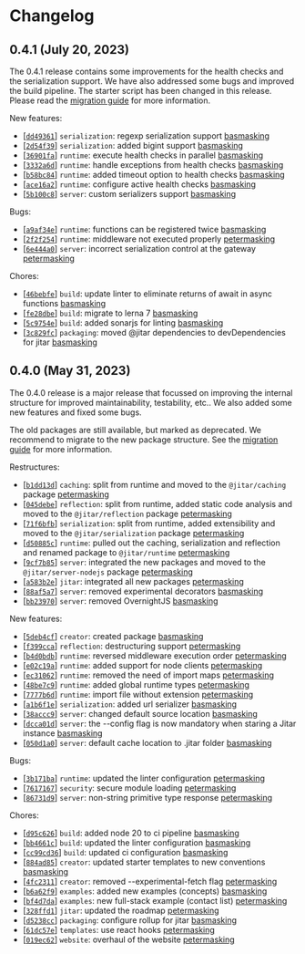 
# Changelog

## 0.4.1 (July 20, 2023)

The 0.4.1 release contains some improvements for the health checks and the serialization support. We have also addressed some bugs and improved the build pipeline. The starter script has been changed in this release. Please read the [migration guide](migrations/migrate-from-0.4.0-to-0.4.1.md) for more information.

New features:
- \[[`dd49361`](https://github.com/MaskingTechnology/jitar/commit/dd49361)] `serialization`: regexp serialization support [basmasking](https://github.com/MaskingTechnology/jitar/pull/319)
- \[[`2d54f39`](https://github.com/MaskingTechnology/jitar/commit/2d54f39)] `serialization`: added bigint support [basmasking](https://github.com/MaskingTechnology/jitar/pull/322)
- \[[`36901fa`](https://github.com/MaskingTechnology/jitar/commit/36901fa)] `runtime`: execute health checks in parallel [basmasking](#)
- \[[`3332a6d`](https://github.com/MaskingTechnology/jitar/commit/3332a6d)] `runtime`: handle exceptions from health checks [basmasking](https://github.com/MaskingTechnology/jitar/pull/312)
- \[[`b58bc84`](https://github.com/MaskingTechnology/jitar/commit/b58bc84)] `runtime`: added timeout option to health checks [basmasking](https://github.com/MaskingTechnology/jitar/pull/316)
- \[[`ace16a2`](https://github.com/MaskingTechnology/jitar/commit/ace16a2)] `runtime`: configure active health checks [basmasking](https://github.com/MaskingTechnology/jitar/pull/317)
- \[[`5b100c8`](https://github.com/MaskingTechnology/jitar/commit/5b100c8)] `server`: custom serializers support [basmasking](https://github.com/MaskingTechnology/jitar/pull/325)

Bugs:
- \[[`a9af34e`](https://github.com/MaskingTechnology/jitar/commit/a9af34e)] `runtime`: functions can be registered twice [basmasking](https://github.com/MaskingTechnology/jitar/pull/326)
- \[[`2f2f254`](https://github.com/MaskingTechnology/jitar/commit/2f2f254)] `runtime`: middleware not executed properly [petermasking](https://github.com/MaskingTechnology/jitar/pull/342)
- \[[`6e444a0`](https://github.com/MaskingTechnology/jitar/commit/6e444a0)] `server`: incorrect serialization control at the gateway [petermasking](https://github.com/MaskingTechnology/jitar/pull/324)

Chores:
- \[[`46bebfe`](https://github.com/MaskingTechnology/jitar/commit/46bebfe)] `build`: update linter to eliminate returns of await in async functions [basmasking](https://github.com/MaskingTechnology/jitar/pull/318)
- \[[`fe28dbe`](https://github.com/MaskingTechnology/jitar/commit/fe28dbe)] `build`: migrate to lerna 7 [basmasking](https://github.com/MaskingTechnology/jitar/pull/321)
- \[[`5c9754e`](https://github.com/MaskingTechnology/jitar/commit/5c9754e)] `build`: added sonarjs for linting [basmasking](https://github.com/MaskingTechnology/jitar/pull/339)
- \[[`3c829fc`](https://github.com/MaskingTechnology/jitar/commit/3c829fc)] `packaging`: moved @jitar dependencies to devDependencies for jitar  [basmasking](#)

## 0.4.0 (May 31, 2023)

The 0.4.0 release is a major release that focussed on improving the internal structure for improved maintainability, testability, etc.. We also added some new features and fixed some bugs.

The old packages are still available, but marked as deprecated. We recommend to migrate to the new package structure. See the [migration guide](migrations/migrate-from-0.3.x-to-0.4.0.md) for more information.

Restructures:
- \[[`b1dd13d`](https://github.com/MaskingTechnology/jitar/commit/b1dd13d)] `caching`: split from runtime and moved to the `@jitar/caching` package [petermasking](https://github.com/MaskingTechnology/jitar/pull/209)
- \[[`045debe`](https://github.com/MaskingTechnology/jitar/commit/045debe)] `reflection`: split from runtime, added static code analysis and moved to the `@jitar/reflection` package [petermasking](https://github.com/MaskingTechnology/jitar/pull/161)
- \[[`71f6bfb`](https://github.com/MaskingTechnology/jitar/commit/71f6bfb)] `serialization`: split from runtime, added extensibility and moved to the `@jitar/serialization` package [petermasking](https://github.com/MaskingTechnology/jitar/pull/193)
- \[[`d50885c`](https://github.com/MaskingTechnology/jitar/commit/d50885c)] `runtime`: pulled out the caching, serialization and reflection and renamed package to `@jitar/runtime` [petermasking](https://github.com/MaskingTechnology/jitar/pull/216)
- \[[`9cf7b85`](https://github.com/MaskingTechnology/jitar/commit/9cf7b85)] `server`: integrated the new packages and moved to the `@jitar/server-nodejs` package [petermasking](https://github.com/MaskingTechnology/jitar/pull/226)
- \[[`a583b2e`](https://github.com/MaskingTechnology/jitar/commit/a583b2e)] `jitar`: integrated all new packages [petermasking](https://github.com/MaskingTechnology/jitar/pull/229)
- \[[`88af5a7`](https://github.com/MaskingTechnology/jitar/commit/88af5a7)] `server`: removed experimental decorators  [basmasking](https://github.com/MaskingTechnology/jitar/pull/259)
- \[[`bb23970`](https://github.com/MaskingTechnology/jitar/commit/bb23970)] `server`: removed OvernightJS  [basmasking](https://github.com/MaskingTechnology/jitar/pull/252)

New features:
- \[[`5deb4cf`](https://github.com/MaskingTechnology/jitar/commit/5deb4cf)] `creator`: created package [basmasking](https://github.com/MaskingTechnology/jitar/pull/212)
- \[[`f399cca`](https://github.com/MaskingTechnology/jitar/commit/f399cca)] `reflection`: destructuring support [petermasking](https://github.com/MaskingTechnology/jitar/pull/211)
- \[[`b4d0bdb`](https://github.com/MaskingTechnology/jitar/commit/b4d0bdb)] `runtime`: reversed middleware execution order  [petermasking](https://github.com/MaskingTechnology/jitar/pull/294)
- \[[`e02c19a`](https://github.com/MaskingTechnology/jitar/commit/e02c19a)] `runtime`: added support for node clients  [petermasking](https://github.com/MaskingTechnology/jitar/pull/265)
- \[[`ec31062`](https://github.com/MaskingTechnology/jitar/commit/ec31062)] `runtime`: removed the need of import maps  [petermasking](https://github.com/MaskingTechnology/jitar/pull/263)
- \[[`48be7c9`](https://github.com/MaskingTechnology/jitar/commit/48be7c9)] `runtime`: added global runtime types  [petermasking](https://github.com/MaskingTechnology/jitar/pull/258)
- \[[`7777b6d`](https://github.com/MaskingTechnology/jitar/commit/7777b6d)] `runtime`: import file without extension  [petermasking](https://github.com/MaskingTechnology/jitar/pull/254)
- \[[`a1b6f1e`](https://github.com/MaskingTechnology/jitar/commit/a1b6f1e)] `serialization`: added url serializer  [basmasking](https://github.com/MaskingTechnology/jitar/pull/262)
- \[[`38accc9`](https://github.com/MaskingTechnology/jitar/commit/38accc9)] `server`: changed default source location [basmasking](https://github.com/MaskingTechnology/jitar/pull/297)
- \[[`dcca01d`](https://github.com/MaskingTechnology/jitar/commit/dcca01d)] `server`: the --config flag is now mandatory when staring a Jitar instance  [basmasking](https://github.com/MaskingTechnology/jitar/pull/288)
- \[[`050d1a0`](https://github.com/MaskingTechnology/jitar/commit/050d1a0)] `server`: default cache location to .jitar folder  [basmasking](https://github.com/MaskingTechnology/jitar/pull/281)

Bugs:
- \[[`3b171ba`](https://github.com/MaskingTechnology/jitar/commit/3b171ba)] `runtime`: updated the linter configuration [petermasking](https://github.com/MaskingTechnology/jitar/pull/251)
- \[[`7617167`](https://github.com/MaskingTechnology/jitar/commit/7617167)] `security`: secure module loading [petermasking](https://github.com/MaskingTechnology/jitar/pull/243)
- \[[`86731d9`](https://github.com/MaskingTechnology/jitar/commit/86731d9)] `server`: non-string primitive type response [petermasking](https://github.com/MaskingTechnology/jitar/pull/293)

Chores:
- \[[`d95c626`](https://github.com/MaskingTechnology/jitar/commit/d95c626)] `build`: added node 20 to ci pipeline [basmasking](https://github.com/MaskingTechnology/jitar/pull/268)
- \[[`bb4661c`](https://github.com/MaskingTechnology/jitar/commit/bb4661c)] `build`: updated the linter configuration [basmasking](https://github.com/MaskingTechnology/jitar/pull/248)
- \[[`cc99cd36`](https://github.com/MaskingTechnology/jitar/commit/cc99cd36)] `build`: updated ci configuration [basmasking](https://github.com/MaskingTechnology/jitar/pull/241)
- \[[`884ad85`](https://github.com/MaskingTechnology/jitar/commit/884ad85)] `creator`: updated starter templates to new conventions [basmasking](https://github.com/MaskingTechnology/jitar/pull/280)
- \[[`4fc2311`](https://github.com/MaskingTechnology/jitar/commit/4fc2311)] `creator`: removed --experimental-fetch flag [petermasking](https://github.com/MaskingTechnology/jitar/pull/215)
- \[[`b6a62f9`](https://github.com/MaskingTechnology/jitar/commit/b6a62f9)] `examples`: added new examples (concepts) [basmasking](https://github.com/MaskingTechnology/jitar/pull/277)
- \[[`bf4d7da`](https://github.com/MaskingTechnology/jitar/commit/bf4d7da)] `examples`: new full-stack example (contact list) [petermasking](https://github.com/MaskingTechnology/jitar/pull/255)
- \[[`328ffd1`](https://github.com/MaskingTechnology/jitar/commit/328ffd1)] `jitar`: updated the roadmap [petermasking](https://github.com/MaskingTechnology/jitar/pull/247)
- \[[`d5238cc`](https://github.com/MaskingTechnology/jitar/commit/019ec62)] `packaging`: configure rollup for jitar [basmasking](https://github.com/MaskingTechnology/jitar/pull/261)
- \[[`61dc57e`](https://github.com/MaskingTechnology/jitar/commit/61dc57e)] `templates`: use react hooks [petermasking](https://github.com/MaskingTechnology/jitar/pull/257)
- \[[`019ec62`](https://github.com/MaskingTechnology/jitar/commit/019ec62)] `website`: overhaul of the website [petermasking](https://github.com/MaskingTechnology/jitar/pull/260)
